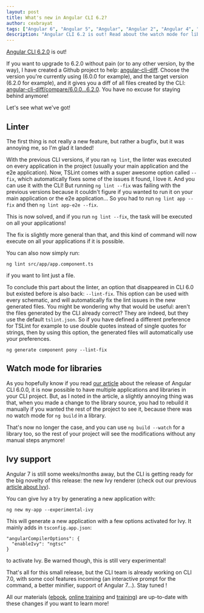 ```yaml
---
layout: post
title: What's new in Angular CLI 6.2?
author: cexbrayat
tags: ["Angular 6", "Angular 5", "Angular", "Angular 2", "Angular 4", "Angular CLI"]
description: "Angular CLI 6.2 is out! Read about the watch mode for libraries, Ivy support, the new linter options and more!"
---
```


[Angular CLI 6.2.0](https://github.com/angular/angular-cli/releases/tag/v6.2.0) is out!

If you want to upgrade to 6.2.0 without pain (or to any other version, by the way), I have created a Github project to help: [angular-cli-diff](https://github.com/cexbrayat/angular-cli-diff). Choose the version you're currently using (6.0.0 for example), and the target version (6.2.0 for example), and it gives you a diff of all files created by the CLI: [angular-cli-diff/compare/6.0.0...6.2.0](https://github.com/cexbrayat/angular-cli-diff/compare/6.0.0...6.2.0). You have no excuse for staying behind anymore!

Let's see what we've got!

## Linter

The first thing is not really a new feature, but rather a bugfix,
but it was annoying me, so I'm glad it landed!

With the previous CLI versions, if you ran `ng lint`,
the linter was executed on every application in the project
(usually your main application and the e2e application).
Now, TSLint comes with a super awesome option called `--fix`,
which automatically fixes some of the issues it found, I love it.
And you can use it with the CLI!
But running `ng lint --fix` was failing with the previous versions
because it couldn't figure if you wanted to run it on your main application or the e2e application...
So you had to run `ng lint app --fix` and then `ng lint app-e2e --fix`.

This is now solved, and if you run `ng lint --fix`,
the task will be executed on all your applications!

The fix is slightly more general than that,
and this kind of command will now execute on all your applications if it is possible.

You can also now simply run:

    ng lint src/app/app.component.ts

if you want to lint just a file.

To conclude this part about the linter,
an option that disappeared in CLI 6.0 but existed before is also back: `--lint-fix`.
This option can be used with every schematic,
and will automatically fix the lint issues in the new generated files.
You might be wondering why that would be useful: aren't the files generated by the CLI already correct?
They are indeed, but they use the default `tslint.json`.
So if you have defined a different preference for TSLint
for example to use double quotes instead of single quotes for strings,
then by using this option, the generated files will automatically use your preferences.

    ng generate component pony --lint-fix

## Watch mode for libraries

As you hopefully know if you read [our article](/2018/05/04/angular-cli-6.0/) about the release of Angular CLI 6.0.0,
it is now possible to have multiple applications and libraries in your CLI project.
But, as I noted in the article, a slightly annoying thing was that,
when you made a change to the library source,
you had to rebuild it manually if you wanted the rest of the project to see it,
because there was no watch mode for `ng build` in a library.

That's now no longer the case,
and you can use `ng build --watch` for a library too,
so the rest of your project will see the modifications without any manual steps anymore!

## Ivy support

Angular&nbsp;7 is still some weeks/months away,
but the CLI is getting ready for the big novelty of this release:
the new Ivy renderer (check out our previous [article about Ivy](/2018/05/04/what-is-new-angular-6/)).

You can give Ivy a try by generating a new application with:

    ng new my-app --experimental-ivy

This will generate a new application with a few options activated for Ivy.
It mainly adds in `tsconfig.app.json`:

    "angularCompilerOptions": {
      "enableIvy": "ngtsc"
    }

to activate Ivy.
Be warned though, this is still very experimental!

That's all for this small release,
but the CLI team is already working on CLI 7.0,
with some cool features incoming (an interactive prompt for the command, a better minifier, support of Angular 7...).
Stay tuned !

All our materials ([ebook](https://books.ninja-squad.com/angular), [online training](https://angular-exercises.ninja-squad.com/) and [training](https://ninja-squad.com/training/angular)) are up-to-date with these changes if you want to learn more!
